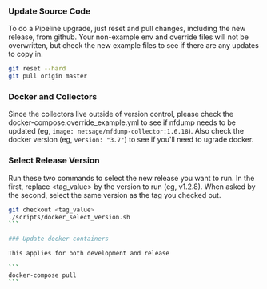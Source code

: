 
### Update Source Code

To do a Pipeline upgrade, just reset and pull changes, including the new release, from github. Your non-example env and override files will not be overwritten, but check the new example files to see if there are any updates to copy in.  

```sh
git reset --hard
git pull origin master
```

### Docker and Collectors

Since the collectors live outside of version control, please check the docker-compose.override_example.yml to see if nfdump needs to be updated (eg, `image: netsage/nfdump-collector:1.6.18`). Also check the docker version (eg, `version: "3.7"`) to see if you'll need to ugrade docker.

### Select Release Version

Run these two commands to select the new release you want to run. In the first, replace <tag_value> by the version to run (eg, v1.2.8). When asked by the second, select the same version as the tag you checked out.

````sh
git checkout <tag_value> 
./scripts/docker_select_version.sh
```

### Update docker containers

This applies for both development and release

```
docker-compose pull
```

